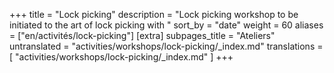 +++
title = "Lock picking"
description = "Lock picking workshop to be initiated to the art of lock picking with "
sort_by = "date"
weight = 60
aliases = ["en/activités/lock-picking"]
[extra]
subpages_title = "Ateliers"
untranslated = "activities/workshops/lock-picking/_index.md"
translations = [
    "activities/workshops/lock-picking/_index.md"
]
+++
